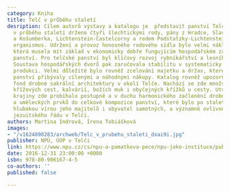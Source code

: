 ```yaml
---
category: Kniha
title: Telč v průběhu staletí
desription: Cílem autorů výstavy a katalogu je  představit panství Telč, které bylo
  v průběhu staletí drženo čtyři šlechtickými rody, pány z Hradce, Slavaty z Chlumu
  a Košumberka, Lichtenstein-Castelcorny a rodem Podstatzky-Lichtenstein, jako fungující
  organismus. Udržení a provoz honosného rodového sídla bylo velmi nákladnou záležitostí,
  která musela mít základ v ekonomicky dobře fungujícím hospodářském zázemí každého
  panství. Pro telčské panství byl klíčový rozvoj rybníkářství a lesního hospodářství.
  Soustava hospodářských dvorů pak zaručovala stabilitu v systematicky plánované zemědělské
  produkci. Velmi důležité bylo rovněž zcelování majetku a držav, které postupně k
  panství přibývaly cílenými a náhodnými nákupy. Katalog rovněž upozorňuje na bohatý
  fond drobné sakrální architektury v okolí Telče. Nachází se zde množství kapliček,
  křížových cest, kalvárií, božích muk i obyčejných křížků u cesty. Utváření a modelování
  krajiny zde probíhalo postupně a v duchu harmonického začlenění drobné architektury
  a uměleckých prvků do celkové kompozice panství, které bylo po staletí protknuto
  hlubokou vírou jeho majitelů i obyvatel samotných, a významně ovlivněno i působením
  jezuitského řádu v Telči.
authors: Martina Indrová, Irena Tobiášková
images:
- "/v1624890283/archweb/Telc_v_prubehu_staleti_dxai9i.jpg"
publisher: NPÚ, ÚOP v Telči
link: https://www.npu.cz/cs/npu-a-pamatkova-pece/npu-jako-instituce/publikace/29123-telc-v-prubehu-staleti
date: 2016-12-31 23:00:00 +0000
isbn: 978-80-906167-4-5
co-authors: ''
published: false

---
```

